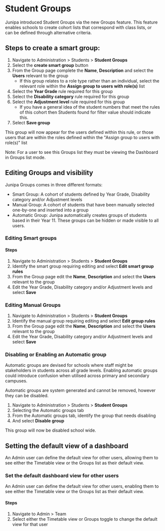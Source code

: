 # Student Groups

Junipa introduced Student Groups via the new Groups feature. This feature enables schools to create cohort lists that correspond with class lists, or can be defined through alternative criteria.

## Steps to create a smart group:

1. Navigate to Administration > Students > **Student Groups**
2. Select the **create smart group** button
3. From the Group page complete the **Name**, **Description** and select the **Users** relevant to the group
   - If this group relates to a role type rather than an individual, select the relevant role within the **Assign group to users with role(s)** list
4. Select the **Year Grade** rule required for this group
5. Select the **Disability category** rule required for this group
6. Select the **Adjustment level** rule required for this group
   - If you have a general idea of the student numbers that meet the rules of this cohort then Students found for filter value should indicate this.
7. Select **Save group**

This group will now appear for the users defined within this rule, or those users that are within the roles defined within the "Assign group to users with role(s)" list

Note: For a user to see this Groups list they must be viewing the Dashboard in Groups list mode.

## Editing Groups and visibility

Junipa Groups comes in three different formats:

- Smart Group: A cohort of students defined by Year Grade, Disability category and/or Adjustment levels
- Manual Group: A cohort of students that have been manually selected one-by-one and inserted into a group
- Automatic Group: Junipa automatically creates groups of students based in their Year 11. These groups can be hidden or made visible to all users.

### Editing Smart groups

#### Steps

1. Navigate to Administration > Students > **Student Groups**
2. Identify the smart group requiring editing and select **Edit smart group rules**
3. From the Group page edit the **Name**, **Description** and select the **Users** relevant to the group
4. Edit the Year Grade, Disability category and/or Adjustment levels and select **Save**

### Editing Manual Groups

1. Navigate to Administration > Students > **Student Groups**
2. Identify the manual group requiring editing and select **Edit group rules**
3. From the Group page edit the **Name**, **Description** and select the **Users** relevant to the group
4. Edit the Year Grade, Disability category and/or Adjustment levels and select **Save**

### Disabling or Enabling an Automatic group

Automatic groups are devised for schools where staff might be stakeholders in students across all grade levels. Enabling automatic groups could introduce confusion when utilised across primary and secondary campuses.

Automatic groups are system generated and cannot be removed, however they can be disabled.

1. Navigate to Administration > Students > **Student Groups**
2. Selecting the Automatic groups tab
3. From the Automatic groups tab, identify the group that needs disabling
4. And select **Disable group**

This group will now be disabled school wide.

## Setting the default view of a dashboard

An Admin user can define the default view for other users, allowing them to see either the Timetable view or the Groups list as their default view.

### Set the default dashboard view for other users

An Admin user can define the default view for other users, enabling them to see either the Timetable view or the Groups list as their default view.

#### Steps

1. Navigate to Admin > Team
2. Select either the Timetable view or Groups toggle to change the default view for that user
